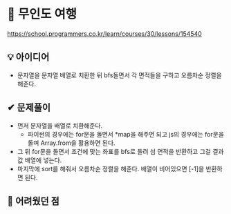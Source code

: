 # 🔎 무인도 여행

https://school.programmers.co.kr/learn/courses/30/lessons/154540

## 💡 아이디어

- 문자열을 문자열 배열로 치환한 뒤 bfs돌면서 각 면적들을 구하고 오름차순 정렬을 해준다.

## ✔ 문제풀이

- 먼저 문자열을 배열로 치환해준다.
  - 파이썬의 경우에는 for문을 돌면서 \*map을 해주면 되고 js의 경우에는 for문을 돌며 Array.from을 활용하면 된다.
- 그 뒤 for문을 돌면서 조건에 맞는 좌표를 bfs로 돌려 섬 면적을 반환하고 그걸 결과값 배열에 넣는다.
- 마지막에 sort를 해줘서 오름차순 정렬을 해준다. 배열이 비어있으면 [-1]을 반환하면 된다.

## 🤕 어려웠던 점
